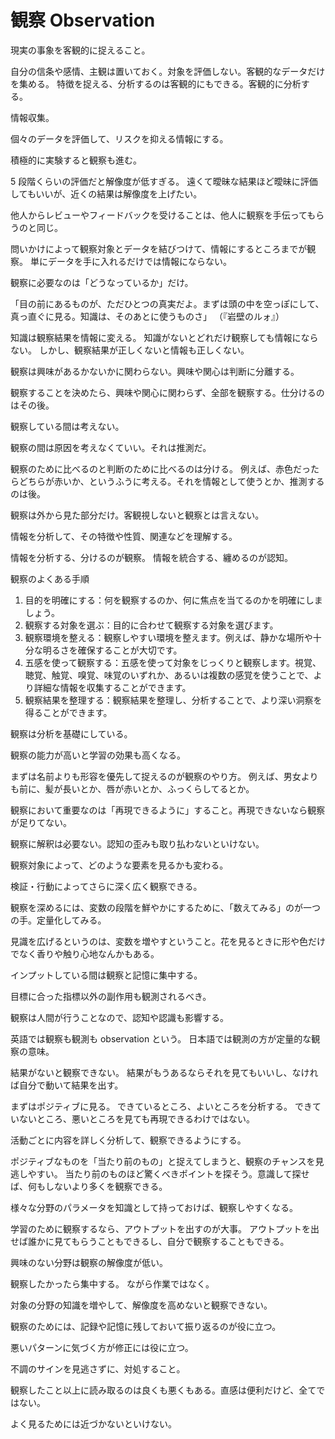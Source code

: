 # 観察 Observation

現実の事象を客観的に捉えること。

自分の信条や感情、主観は置いておく。対象を評価しない。客観的なデータだけを集める。
特徴を捉える、分析するのは客観的にもできる。客観的に分析する。

情報収集。

個々のデータを評価して、リスクを抑える情報にする。

積極的に実験すると観察も進む。

5 段階くらいの評価だと解像度が低すぎる。
遠くて曖昧な結果ほど曖昧に評価してもいいが、近くの結果は解像度を上げたい。

他人からレビューやフィードバックを受けることは、他人に観察を手伝ってもらうのと同じ。

問いかけによって観察対象とデータを結びつけて、情報にするところまでが観察。
単にデータを手に入れるだけでは情報にならない。

観察に必要なのは「どうなっているか」だけ。

「目の前にあるものが、ただひとつの真実だよ。まずは頭の中を空っぽにして、真っ直ぐに見る。知識は、そのあとに使うものさ」
（『岩壁のルォ』）

知識は観察結果を情報に変える。
知識がないとどれだけ観察しても情報にならない。
しかし、観察結果が正しくないと情報も正しくない。

観察は興味があるかないかに関わらない。興味や関心は判断に分離する。

観察することを決めたら、興味や関心に関わらず、全部を観察する。仕分けるのはその後。

観察している間は考えない。

観察の間は原因を考えなくていい。それは推測だ。

観察のために比べるのと判断のために比べるのは分ける。
例えば、赤色だったらどちらが赤いか、というふうに考える。それを情報として使うとか、推測するのは後。

観察は外から見た部分だけ。客観視しないと観察とは言えない。

情報を分析して、その特徴や性質、関連などを理解する。

情報を分析する、分けるのが観察。
情報を統合する、纏めるのが認知。

観察のよくある手順

1. 目的を明確にする：何を観察するのか、何に焦点を当てるのかを明確にしましょう。
2. 観察する対象を選ぶ：目的に合わせて観察する対象を選びます。
3. 観察環境を整える：観察しやすい環境を整えます。例えば、静かな場所や十分な明るさを確保することが大切です。
4. 五感を使って観察する：五感を使って対象をじっくりと観察します。視覚、聴覚、触覚、嗅覚、味覚のいずれか、あるいは複数の感覚を使うことで、より詳細な情報を収集することができます。
5. 観察結果を整理する：観察結果を整理し、分析することで、より深い洞察を得ることができます。

観察は分析を基礎にしている。

観察の能力が高いと学習の効果も高くなる。

まずは名前よりも形容を優先して捉えるのが観察のやり方。
例えば、男女よりも前に、髪が長いとか、唇が赤いとか、ふっくらしてるとか。

観察において重要なのは「再現できるように」すること。再現できないなら観察が足りてない。

観察に解釈は必要ない。認知の歪みも取り払わないといけない。

観察対象によって、どのような要素を見るかも変わる。

検証・行動によってさらに深く広く観察できる。

観察を深めるには、変数の段階を鮮やかにするために、「数えてみる」のが一つの手。定量化してみる。

見識を広げるというのは、変数を増やすということ。花を見るときに形や色だけでなく香りや触り心地なんかもある。

インプットしている間は観察と記憶に集中する。

目標に合った指標以外の副作用も観測されるべき。

観察は人間が行うことなので、認知や認識も影響する。

英語では観察も観測も observation という。
日本語では観測の方が定量的な観察の意味。

結果がないと観察できない。
結果がもうあるならそれを見てもいいし、なければ自分で動いて結果を出す。

まずはポジティブに見る。
できているところ、よいところを分析する。
できていないところ、悪いところを見ても再現できるわけではない。

活動ごとに内容を詳しく分析して、観察できるようにする。

ポジティブなものを「当たり前のもの」と捉えてしまうと、観察のチャンスを見逃しやすい。
当たり前のものほど驚くべきポイントを探そう。意識して探せば、何もしないより多くを観察できる。

様々な分野のパラメータを知識として持っておけば、観察しやすくなる。

学習のために観察するなら、アウトプットを出すのが大事。
アウトプットを出せば誰かに見てもらうこともできるし、自分で観察することもできる。

興味のない分野は観察の解像度が低い。

観察したかったら集中する。
ながら作業ではなく。

対象の分野の知識を増やして、解像度を高めないと観察できない。

観察のためには、記録や記憶に残しておいて振り返るのが役に立つ。

悪いパターンに気づく方が修正には役に立つ。

不調のサインを見逃さずに、対処すること。

観察したこと以上に読み取るのは良くも悪くもある。直感は便利だけど、全てではない。

よく見るためには近づかないといけない。
